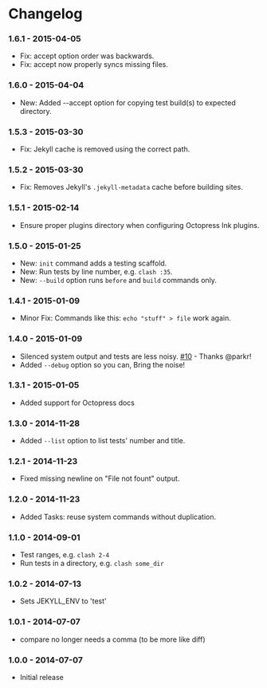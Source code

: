 # Changelog

### 1.6.1 - 2015-04-05
- Fix: accept option order was backwards.
- Fix: accept now properly syncs missing files.

### 1.6.0 - 2015-04-04
- New: Added --accept option for copying test build(s) to expected directory.

### 1.5.3 - 2015-03-30
- Fix: Jekyll cache is removed using the correct path.

### 1.5.2 - 2015-03-30
- Fix: Removes Jekyll's `.jekyll-metadata` cache before building sites.

### 1.5.1 - 2015-02-14
- Ensure proper plugins directory when configuring Octopress Ink plugins.

### 1.5.0 - 2015-01-25
- New: `init` command adds a testing scaffold.
- New: Run tests by line number, e.g. `clash :35`.
- New: `--build` option runs `before` and `build` commands only.

### 1.4.1 - 2015-01-09
- Minor Fix: Commands like this: `echo "stuff" > file` work again.

### 1.4.0 - 2015-01-09

- Silenced system output and tests are less noisy. [#10](https://github.com/imathis/clash/pull/10) - Thanks @parkr!
- Added `--debug` option so you can, Bring the noise!

### 1.3.1 - 2015-01-05

- Added support for Octopress docs

### 1.3.0 - 2014-11-28

- Added `--list` option to list tests' number and title.

### 1.2.1 - 2014-11-23

- Fixed missing newline on "File not fount" output.

### 1.2.0 - 2014-11-23

- Added Tasks: reuse system commands without duplication.

### 1.1.0 - 2014-09-01

- Test ranges, e.g. `clash 2-4`
- Run tests in a directory, e.g. `clash some_dir`

### 1.0.2 - 2014-07-13
- Sets JEKYLL_ENV to 'test'

### 1.0.1 - 2014-07-07
- compare no longer needs a comma (to be more like diff)

### 1.0.0 - 2014-07-07
- Initial release
